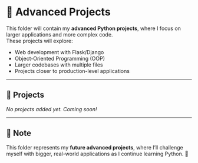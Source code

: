 # 🔴 Advanced Projects

This folder will contain my **advanced Python projects**, where I focus on larger applications and more complex code.  
These projects will explore:
- Web development with Flask/Django
- Object-Oriented Programming (OOP)
- Larger codebases with multiple files
- Projects closer to production-level applications

---

## 📌 Projects
_No projects added yet. Coming soon!_

---

## 📝 Note
This folder represents my **future advanced projects**, where I’ll challenge myself with bigger, real-world applications as I continue learning Python. 🚀
